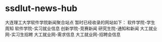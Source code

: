 ssdlut-news-hub
===============

大连理工大学软件学院新闻聚合站点
暂时已经收录的网站如下：
软件学院-学生周知 软件学院-实习就业信息 创新学院-竞赛新闻 研究生院-通知和新闻 大工就业网-实习生招聘 大工就业网-需求信息 大工就业网-招聘会信息
